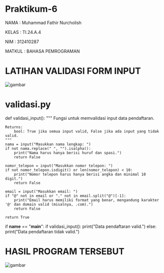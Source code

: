 # Praktikum-6
NAMA : Muhammad Fathir Nurcholish

KELAS : TI.24.A.4

NIM : 312410287

MATKUL : BAHASA PEMROGRAMAN

# LATIHAN VALIDASI FORM INPUT

![gambar](https://github.com/Fathir4118/Praktikum-6/blob/main/Gambar/Screenshot%202024-12-24%20062030.png)

# validasi.py
def validasi_input():
    """
    Fungsi untuk memvalidasi input data pendaftaran.

    Returns:
        bool: True jika semua input valid, False jika ada input yang tidak valid.
    """
    nama = input("Masukkan nama lengkap: ")
    if not nama.replace(" ", "").isalpha():
        print("Nama harus hanya berisi huruf dan spasi.")
        return False

    nomor_telepon = input("Masukkan nomor telepon: ")
    if not nomor_telepon.isdigit() or len(nomor_telepon) < 10:
        print("Nomor telepon harus hanya berisi angka dan minimal 10 digit.")
        return False

    email = input("Masukkan email: ")
    if "@" not in email or "." not in email.split("@")[-1]:
        print("Email harus memiliki format yang benar, mengandung karakter '@' dan domain valid (misalnya, .com).")
        return False

    return True

if __name__ == "__main__":
    if validasi_input():
        print("Data pendaftaran valid.")
    else:
        print("Data pendaftaran tidak valid.")
        
# HASIL PROGRAM TERSEBUT

![gambar](https://github.com/Fathir4118/Praktikum-6/blob/main/Gambar/IMG_20250106_102541.jpg) 
